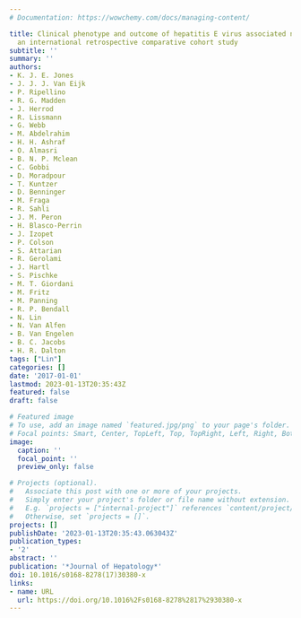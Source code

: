 ```yaml
---
# Documentation: https://wowchemy.com/docs/managing-content/

title: Clinical phenotype and outcome of hepatitis E virus associated neuralgic amyotrophy$mathsemicolon$
  an international retrospective comparative cohort study
subtitle: ''
summary: ''
authors:
- K. J. E. Jones
- J. J. J. Van Eijk
- P. Ripellino
- R. G. Madden
- J. Herrod
- R. Lissmann
- G. Webb
- M. Abdelrahim
- H. H. Ashraf
- O. Almasri
- B. N. P. Mclean
- C. Gobbi
- D. Moradpour
- T. Kuntzer
- D. Benninger
- M. Fraga
- R. Sahli
- J. M. Peron
- H. Blasco-Perrin
- J. Izopet
- P. Colson
- S. Attarian
- R. Gerolami
- J. Hartl
- S. Pischke
- M. T. Giordani
- M. Fritz
- M. Panning
- R. P. Bendall
- N. Lin
- N. Van Alfen
- B. Van Engelen
- B. C. Jacobs
- H. R. Dalton
tags: ["Lin"]
categories: []
date: '2017-01-01'
lastmod: 2023-01-13T20:35:43Z
featured: false
draft: false

# Featured image
# To use, add an image named `featured.jpg/png` to your page's folder.
# Focal points: Smart, Center, TopLeft, Top, TopRight, Left, Right, BottomLeft, Bottom, BottomRight.
image:
  caption: ''
  focal_point: ''
  preview_only: false

# Projects (optional).
#   Associate this post with one or more of your projects.
#   Simply enter your project's folder or file name without extension.
#   E.g. `projects = ["internal-project"]` references `content/project/deep-learning/index.md`.
#   Otherwise, set `projects = []`.
projects: []
publishDate: '2023-01-13T20:35:43.063043Z'
publication_types:
- '2'
abstract: ''
publication: '*Journal of Hepatology*'
doi: 10.1016/s0168-8278(17)30380-x
links:
- name: URL
  url: https://doi.org/10.1016%2Fs0168-8278%2817%2930380-x
---
```

